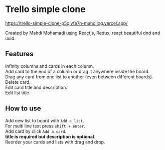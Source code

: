 # Trello simple clone

https://trello-simple-clone-p5qlvfe7n-mahdilog.vercel.app/

Created by Mahdi Mohamadi using Reactjs, Redux, react beautiful dnd and uuid.

## Features

Infinity columns and cards in each column.\
Add card to the end of a column or drag it anywhere inside the board.\
Drag any card from one list to another (even between different boards).\
Delete card.\
Edit card title and description.\
Edit list title.

## How to use

Add new list to board with `Add a list`.\
For multi line text press `shift + enter`.\
Add card by click `Add a card`.\
**title is required but description is optional**.\
Reorder your cards and lists with drag and drop.
